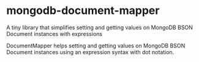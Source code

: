 # mongodb-document-mapper

A tiny library that simplifies setting and getting values on MongoDB BSON Document instances with expressions

DocumentMapper helps setting and getting values on MongoDB BSON Document instances using an expression syntax with dot notation.